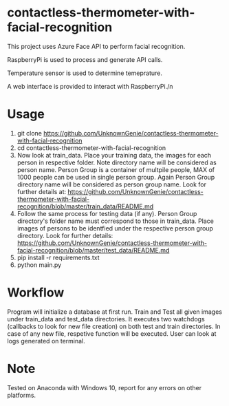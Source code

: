 # contactless-thermometer-with-facial-recognition

This project uses Azure Face API to perform facial recognition.

RaspberryPi is used to process and generate API calls.

Temperature sensor is used to determine temeprature.

A web interface is provided to interact with RaspberryPi./n

# Usage
1. git clone https://github.com/UnknownGenie/contactless-thermometer-with-facial-recognition
2. cd contactless-thermometer-with-facial-recognition
3. Now look at train_data. Place your training data, the images for each person in respective folder. Note directory name will be considered as 
person name. Person Group is a container of multpile people, MAX of 1000 people can be used in single person group. Again Person Group directory name will be considered as person group name.
Look for further details at: https://github.com/UnknownGenie/contactless-thermometer-with-facial-recognition/blob/master/train_data/README.md
4. Follow the same process for testing data (if any). Person Group directory's folder name must correspond to those in train_data. Place images of persons to be identfied under the respective person group directory. 
Look for further details: https://github.com/UnknownGenie/contactless-thermometer-with-facial-recognition/blob/master/test_data/README.md
3. pip install -r requirements.txt
4. python main.py

# Workflow
Program will initialize a database at first run. Train and Test all given images under train_data and test_data directories. It executes two watchdogs (callbacks to look for new file creation) on both test and train directories. In case of any new file, respetive function will be executed. User can look at logs generated on terminal.

# Note
Tested on Anaconda with Windows 10, report for any errors on other platforms.

